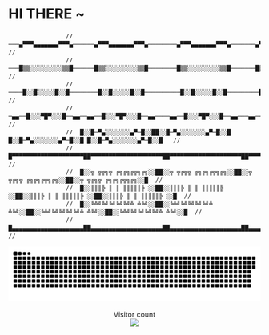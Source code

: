 # HI THERE ~
                    //  ───▄▀▀▀▄▄▄▄▄▄▄▀▀▀▄──────▄▀▀▀▄▄▄▄▄▄▄▀▀▀▄────────▄▀▀▀▄▄▄▄▄▄▄▀▀▀▄───────▄▀▀▀▄▄▄▄▄▄▄▀▀▀▄───   //
                    //  ───█▒▒░░░░░░░░░▒▒█──────█▒▒░░░░░░░░░▒▒█────────█▒▒░░░░░░░░░▒▒█───────█▒▒░░░░░░░░░▒▒█───   //
                    //  ────█░░█░░░░░█░░█────────█░░█░░░░░█░░█──────────█░░█░░░░░█░░█─────────█░░█░░░░░█░░█────   //
                    //  ─▄▄──█░░░▀█▀░░░█──▄▄──▄▄──█░░░▀█▀░░░█──▄▄────▄▄──█░░░▀█▀░░░█──▄▄───▄▄──█░░░▀█▀░░░█──▄▄─   //
                    //  █░░█─▀▄░░░░░░░▄▀─█░░██░░█─▀▄░░░░░░░▄▀─█░░█  █░░█─▀▄░░░░░░░▄▀─█░░█ █░░█─▀▄░░░░░░░▄▀─█░░█   //
                    //  █▀▀▀▀▀▀▀▀▀▀▀▀▀▀▀▀▀▀▀▀██▀▀▀▀▀▀▀▀▀▀▀▀▀▀▀▀▀▀▀▀██▀▀▀▀▀▀▀▀▀▀▀▀▀▀▀▀▀▀▀▀██▀▀▀▀▀▀▀▀▀▀▀▀▀▀▀▀▀▀▀▀█  //
                    //  █░░╦ ╦╔╗╦ ╔╗╔╗╔╦╗╔╗░░██░░╦ ╦╔╗╦ ╔╗╔╗╔╦╗╔╗░░██░░╦ ╦╔╗╦ ╔╗╔╗╔╦╗╔╗░░██░░╦ ╦╔╗╦ ╔╗╔╗╔╦╗╔╗░░█  //
                    //  █░░║║║╠ ║ ║ ║║║║║╠ ░░██░░║║║╠ ║ ║ ║║║║║╠ ░░██░░║║║╠ ║ ║ ║║║║║╠ ░░██░░║║║╠ ║ ║ ║║║║║╠ ░░█  //
                    //  █░░╚╩╝╚╝╚╝╚╝╚╝╩ ╩╚╝░░██░░╚╩╝╚╝╚╝╚╝╚╝╩ ╩╚╝░░██░░╚╩╝╚╝╚╝╚╝╚╝╩ ╩╚╝░░██░░╚╩╝╚╝╚╝╚╝╚╝╩ ╩╚╝░░█  //
                    //  █▄▄▄▄▄▄▄▄▄▄▄▄▄▄▄▄▄▄▄▄██▄▄▄▄▄▄▄▄▄▄▄▄▄▄▄▄▄▄▄▄██▄▄▄▄▄▄▄▄▄▄▄▄▄▄▄▄▄▄▄▄██▄▄▄▄▄▄▄▄▄▄▄▄▄▄▄▄▄▄▄▄█  //


    
<a href=#><img src="contributions.svg"></a>

<p align="center"> 
  Visitor count<br>
  <img src="https://profile-counter.glitch.me/Lele962/count.svg" />
</p>

